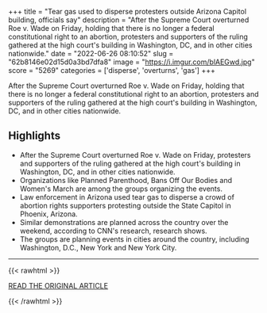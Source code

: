 +++
title = "Tear gas used to disperse protesters outside Arizona Capitol building, officials say"
description = "After the Supreme Court overturned Roe v. Wade on Friday, holding that there is no longer a federal constitutional right to an abortion, protesters and supporters of the ruling gathered at the high court's building in Washington, DC, and in other cities nationwide."
date = "2022-06-26 08:10:52"
slug = "62b8146e02d15d0a3bd7dfa8"
image = "https://i.imgur.com/blAEGwd.jpg"
score = "5269"
categories = ['disperse', 'overturns', 'gas']
+++

After the Supreme Court overturned Roe v. Wade on Friday, holding that there is no longer a federal constitutional right to an abortion, protesters and supporters of the ruling gathered at the high court's building in Washington, DC, and in other cities nationwide.

## Highlights

- After the Supreme Court overturned Roe v. Wade on Friday, protesters and supporters of the ruling gathered at the high court's building in Washington, DC, and in other cities nationwide.
- Organizations like Planned Parenthood, Bans Off Our Bodies and Women's March are among the groups organizing the events.
- Law enforcement in Arizona used tear gas to disperse a crowd of abortion rights supporters protesting outside the State Capitol in Phoenix, Arizona.
- Similar demonstrations are planned across the country over the weekend, according to CNN's research, research shows.
- The groups are planning events in cities around the country, including Washington, D.C., New York and New York City.

---

{{< rawhtml >}}
  <p class="article-category">
    <a target="_blank" href="https://www.cnn.com/2022/06/24/us/supreme-court-roe-v-wade-protests/index.html">READ THE ORIGINAL ARTICLE</a>
  </p>
{{< /rawhtml >}}
